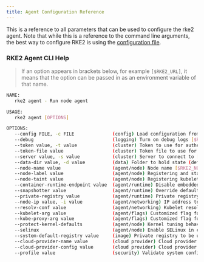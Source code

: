 ```yaml
---
title: Agent Configuration Reference
---
```


This is a reference to all parameters that can be used to configure the rke2 agent. Note that while this is a reference to the command line arguments, the best way to configure RKE2 is using the [configuration file](install_options.md#configuration-file).

### RKE2 Agent CLI Help

> If an option appears in brackets below, for example `[$RKE2_URL]`, it means that the option can be passed in as an environment variable of that name.

```bash
NAME:
   rke2 agent - Run node agent

USAGE:
   rke2 agent [OPTIONS]

OPTIONS:
   --config FILE, -c FILE              (config) Load configuration from FILE (default: "/etc/rancher/rke2/config.yaml") [$RKE2_CONFIG_FILE]
   --debug                             (logging) Turn on debug logs [$RKE2_DEBUG]
   --token value, -t value             (cluster) Token to use for authentication [$RKE2_TOKEN]
   --token-file value                  (cluster) Token file to use for authentication [$RKE2_TOKEN_FILE]
   --server value, -s value            (cluster) Server to connect to [$RKE2_URL]
   --data-dir value, -d value          (data) Folder to hold state (default: "/var/lib/rancher/rke2")
   --node-name value                   (agent/node) Node name [$RKE2_NODE_NAME]
   --node-label value                  (agent/node) Registering and starting kubelet with set of labels
   --node-taint value                  (agent/node) Registering kubelet with set of taints
   --container-runtime-endpoint value  (agent/runtime) Disable embedded containerd and use alternative CRI implementation
   --snapshotter value                 (agent/runtime) Override default containerd snapshotter (default: "overlayfs")
   --private-registry value            (agent/runtime) Private registry configuration file (default: "/etc/rancher/rke2/registries.yaml")
   --node-ip value, -i value           (agent/networking) IP address to advertise for node
   --resolv-conf value                 (agent/networking) Kubelet resolv.conf file [$RKE2_RESOLV_CONF]
   --kubelet-arg value                 (agent/flags) Customized flag for kubelet process
   --kube-proxy-arg value              (agent/flags) Customized flag for kube-proxy process
   --protect-kernel-defaults           (agent/node) Kernel tuning behavior. If set, error if kernel tunables are different than kubelet defaults.
   --selinux                           (agent/node) Enable SELinux in containerd [$RKE2_SELINUX]
   --system-default-registry value     (image) Private registry to be used for all system Docker images [$RKE2_SYSTEM_DEFAULT_REGISTRY]
   --cloud-provider-name value         (cloud provider) Cloud provider name [$RKE2_CLOUD_PROVIDER_NAME]
   --cloud-provider-config value       (cloud provider) Cloud provider configuration file path [$RKE2_CLOUD_PROVIDER_CONFIG]
   --profile value                     (security) Validate system configuration against the selected benchmark (valid items: cis-1.5) [$RKE2_CIS_PROFILE]
```
